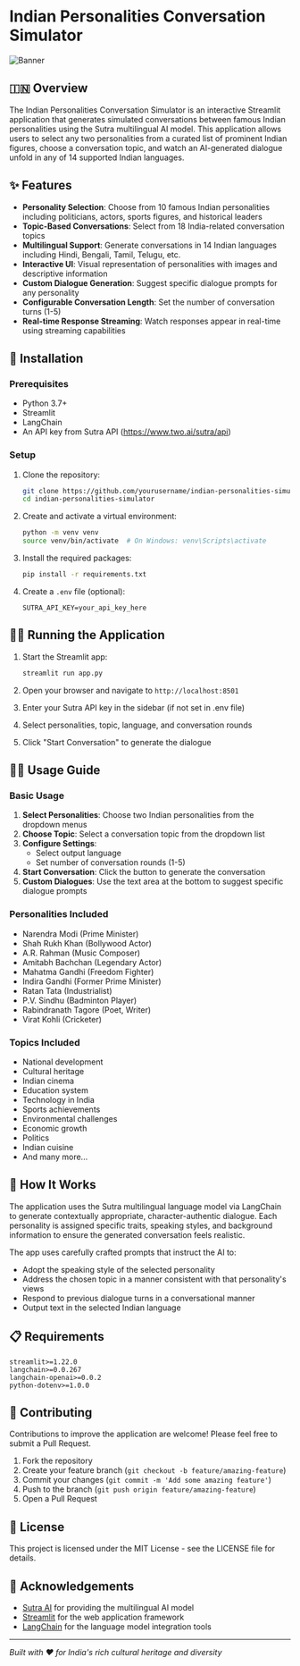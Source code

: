 # Indian Personalities Conversation Simulator

![Banner](https://framerusercontent.com/images/9vH8BcjXKRcC5OrSfkohhSyDgX0.png)

## 🇮🇳 Overview

The Indian Personalities Conversation Simulator is an interactive Streamlit application that generates simulated conversations between famous Indian personalities using the Sutra multilingual AI model. This application allows users to select any two personalities from a curated list of prominent Indian figures, choose a conversation topic, and watch an AI-generated dialogue unfold in any of 14 supported Indian languages.

## ✨ Features

- **Personality Selection**: Choose from 10 famous Indian personalities including politicians, actors, sports figures, and historical leaders
- **Topic-Based Conversations**: Select from 18 India-related conversation topics
- **Multilingual Support**: Generate conversations in 14 Indian languages including Hindi, Bengali, Tamil, Telugu, etc.
- **Interactive UI**: Visual representation of personalities with images and descriptive information
- **Custom Dialogue Generation**: Suggest specific dialogue prompts for any personality
- **Configurable Conversation Length**: Set the number of conversation turns (1-5)
- **Real-time Response Streaming**: Watch responses appear in real-time using streaming capabilities

## 🚀 Installation

### Prerequisites

- Python 3.7+
- Streamlit
- LangChain
- An API key from Sutra API (https://www.two.ai/sutra/api)

### Setup

1. Clone the repository:
   ```bash
   git clone https://github.com/yourusername/indian-personalities-simulator.git
   cd indian-personalities-simulator
   ```

2. Create and activate a virtual environment:
   ```bash
   python -m venv venv
   source venv/bin/activate  # On Windows: venv\Scripts\activate
   ```

3. Install the required packages:
   ```bash
   pip install -r requirements.txt
   ```

4. Create a `.env` file (optional):
   ```
   SUTRA_API_KEY=your_api_key_here
   ```

## 🏃‍♂️ Running the Application

1. Start the Streamlit app:
   ```bash
   streamlit run app.py
   ```

2. Open your browser and navigate to `http://localhost:8501`

3. Enter your Sutra API key in the sidebar (if not set in .env file)

4. Select personalities, topic, language, and conversation rounds

5. Click "Start Conversation" to generate the dialogue

## 👨‍💻 Usage Guide

### Basic Usage

1. **Select Personalities**: Choose two Indian personalities from the dropdown menus
2. **Choose Topic**: Select a conversation topic from the dropdown list
3. **Configure Settings**:
   - Select output language
   - Set number of conversation rounds (1-5)
4. **Start Conversation**: Click the button to generate the conversation
5. **Custom Dialogues**: Use the text area at the bottom to suggest specific dialogue prompts

### Personalities Included

- Narendra Modi (Prime Minister)
- Shah Rukh Khan (Bollywood Actor)
- A.R. Rahman (Music Composer)
- Amitabh Bachchan (Legendary Actor)
- Mahatma Gandhi (Freedom Fighter)
- Indira Gandhi (Former Prime Minister)
- Ratan Tata (Industrialist)
- P.V. Sindhu (Badminton Player)
- Rabindranath Tagore (Poet, Writer)
- Virat Kohli (Cricketer)

### Topics Included

- National development
- Cultural heritage
- Indian cinema
- Education system
- Technology in India
- Sports achievements
- Environmental challenges
- Economic growth
- Politics
- Indian cuisine
- And many more...

## 🧠 How It Works

The application uses the Sutra multilingual language model via LangChain to generate contextually appropriate, character-authentic dialogue. Each personality is assigned specific traits, speaking styles, and background information to ensure the generated conversation feels realistic.

The app uses carefully crafted prompts that instruct the AI to:
- Adopt the speaking style of the selected personality
- Address the chosen topic in a manner consistent with that personality's views
- Respond to previous dialogue turns in a conversational manner
- Output text in the selected Indian language

## 📋 Requirements

```
streamlit>=1.22.0
langchain>=0.0.267
langchain-openai>=0.0.2
python-dotenv>=1.0.0
```

## 🤝 Contributing

Contributions to improve the application are welcome! Please feel free to submit a Pull Request.

1. Fork the repository
2. Create your feature branch (`git checkout -b feature/amazing-feature`)
3. Commit your changes (`git commit -m 'Add some amazing feature'`)
4. Push to the branch (`git push origin feature/amazing-feature`)
5. Open a Pull Request

## 📜 License

This project is licensed under the MIT License - see the LICENSE file for details.

## 🙏 Acknowledgements

- [Sutra AI](https://www.two.ai/sutra/api) for providing the multilingual AI model
- [Streamlit](https://streamlit.io/) for the web application framework
- [LangChain](https://python.langchain.com/) for the language model integration tools

---

*Built with ❤️ for India's rich cultural heritage and diversity*
